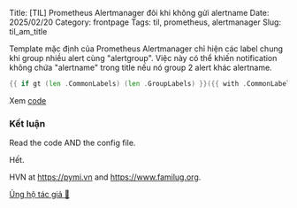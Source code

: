 Title: [TIL] Prometheus Alertmanager đôi khi không gửi alertname 
Date: 2025/02/20
Category: frontpage
Tags: til, prometheus, alertmanager
Slug: til_am_title

Template mặc định của Prometheus Alertmanager chỉ hiện các label chung khi group nhiều alert cùng "alertgroup". Việc này có thể khiến notification không chứa "alertname" trong title nếu nó group 2 alert khác alertname.

```go
{{ if gt (len .CommonLabels) (len .GroupLabels) }}({{ with .CommonLabels.Remove .GroupLabels.Names }}{{ .Values | join " " }}{{ end }})
```


Xem [code](https://github.com/prometheus/alertmanager/blob/ff470812937d56c64fd18fe700350b2dd8126df6/template/default.tmpl#L4C1-L4C317)
### Kết luận
Read the code AND the config file.

Hết.

HVN at <https://pymi.vn> and <https://www.familug.org>.

[Ủng hộ tác giả 🍺](https://www.familug.org/p/ung-ho.html)
